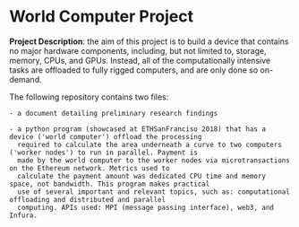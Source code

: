 # World Computer Project

**Project Description**: the aim of this project is to build a device that contains no major hardware components, including, but not limited to, storage, memory, CPUs, and GPUs. Instead, all of the computationally intensive tasks are offloaded to fully rigged computers, and are only done so on-demand.

The following repository contains two files:
    
    - a document detailing preliminary research findings
    
    - a python program (showcased at ETHSanFranciso 2018) that has a device ('world computer') offload the processing 
      required to calculate the area underneath a curve to two computers ('worker nodes') to run in parallel. Payment is
      made by the world computer to the worker nodes via microtransactions on the Ethereum network. Metrics used to 
      calculate the payment amount was dedicated CPU time and memory space, not bandwidth. This program makes practical 
      use of several important and relevant topics, such as: computational offloading and distributed and parallel 
      computing. APIs used: MPI (message passing interface), web3, and Infura.
